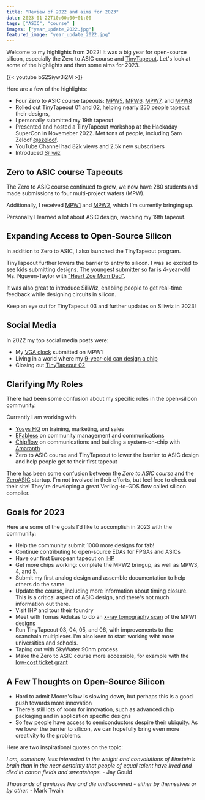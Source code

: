 ```yaml
---
title: "Review of 2022 and aims for 2023"
date: 2023-01-22T10:00:00+01:00
tags: ["ASIC", "course" ]
images: ["year_update_2022.jpg"]
featured_image: "year_update_2022.jpg"
---
```


Welcome to my highlights from 2022! It was a big year for open-source silicon, especially the Zero to ASIC course and [TinyTapeout](https://tinytapeout.com). Let's look at some of the highlights and then some aims for 2023.

{{< youtube bS2Siyw3i2M >}}

Here are a few of the highlights:
* Four Zero to ASIC course tapeouts: [MPW5](/post/mpw5_submitted/), [MPW6](/post/mpw6_submitted/), [MPW7](/post/mpw7_submitted/), and [MPW8](/post/mpw8_submitted/)
* Rolled out TinyTapeout [01](https://tinytapeout.com/runs/tt01/) and [02](https://tinytapeout.com/runs/tt02/), helping nearly 250 people tapeout their designs,
* I personally submitted my 19th tapeout
* Presented and hosted a TinyTapeout workshop at the Hackaday SuperCon in Novemeber 2022. Met tons of people, including Sam Zeloof [@szeloof](https://twitter.com/szeloof).
* YouTube Channel had 82k views and 2.5k new subscribers
* Introduced [Siliwiz](https://www.youtube.com/watch?v=V9xCa4RNfCM)


## Zero to ASIC course Tapeouts
The Zero to ASIC course continued to grow, we now have 280 students and made submissions to four multi-project wafers (MPW).

Additionally, I received [MPW1](/post/mpw1-is-alive/) and [MPW2](https://twitter.com/matthewvenn/status/1588656855353790465?s=20), which I'm currently bringing up.

Personally I learned a lot about ASIC design, reaching my 19th tapeout. 

## Expanding Access to Open-Source Silicon
In addition to Zero to ASIC, I also launched the TinyTapeout program. 

TinyTapeout further lowers the barrier to entry to silicon. I was so excited to see kids submitting designs. The youngest submitter so far is 4-year-old Ms. Nguyen-Taylor with ["Heart Zoe Mom Dad"](https://tinytapeout.com/runs/tt02/031/).

It was also great to introduce SiliWiz, enabling people to get real-time feedback while designing circuits in silicon.

Keep an eye out for TinyTapeout 03 and further updates on Siliwiz in 2023!

## Social Media
In 2022 my top social media posts were:
* My [VGA clock](https://twitter.com/matthewvenn/status/1509491474722967553?s=20) submitted on MPW1
* Living in a world where my [9-year-old can design a chip](https://twitter.com/matthewvenn/status/1566377267298697221)
* Closing out [TinyTapeout 02](https://twitter.com/matthewvenn/status/1598736789119930380?s=20)

## Clarifying My Roles
There had been some confusion about my specific roles in the open-silicon community.

Currently I am working with
* [Yosys HQ](https://www.yosyshq.com/) on training, marketing, and sales
* [EFabless](https://efabless.com/) on community management and communications
* [Chipflow](https://www.chipflow.io/) on communications and building a system-on-chip with [Amaranth](https://github.com/amaranth-lang/amaranth)
* Zero to ASIC course and TinyTapeout to lower the barrier to ASIC design and help people get to their first tapeout

There has been some confusion between the *Zero to ASIC course* and the [ZeroASIC](https://www.zeroasic.com/) startup. I'm not involved in their efforts, but feel free to check out their site! They're developing a great Verilog-to-GDS flow called silicon compiler.

## Goals for 2023
Here are some of the goals I'd like to accomplish in 2023 with the community:
* Help the community submit 1000 more designs for fab!
* Continue contributing to open-source EDAs for FPGAs and ASICs
* Have our first European tapeout on [IHP](https://www.ihp-solutions.com/index.php?id=11)
* Get more chips working: complete the MPW2 bringup, as well as MPW3, 4, and 5.
* Submit my first analog design and assemble documentation to help others do the same
* Update the course, including more information about timing closure. This is a critical aspect of ASIC design, and there's not much information out there.
* Visit IHP and tour their foundry
* Meet with Tomas Aidukas to do an [x-ray tomography scan](https://www.youtube.com/watch?v=lEvf16Op2U8) of the MPW1 designs
* Run TinyTapeout 03, 04, 05, and 06, with improvements to the scanchain multiplexer. I'm also keen to start working wiht more universities and schools.
* Taping out with SkyWater 90nm process
* Make the Zero to ASIC course more accessible, for example with the [low-cost ticket grant](/#grant)

## A Few Thoughts on Open-Source Silicon
* Hard to admit Moore's law is slowing down, but perhaps this is a good push towards more innovation
* There's still lots of room for innovation, such as advanced chip packaging and in application specific designs
* So few people have access to semiconductors despire their ubiquity. As we lower the barrier to silicon, we can hopefully bring even more creativity to the problems.

Here are two inspirational quotes on the topic:

*I am, somehow, less interested in the weight and convolutions of Einstein’s brain than in the near certainty that people of equal talent have lived and died in cotton fields and sweatshops.* - Jay Gould

*Thousands of geniuses live and die undiscovered - either by themselves or by other.* - Mark Twain 

